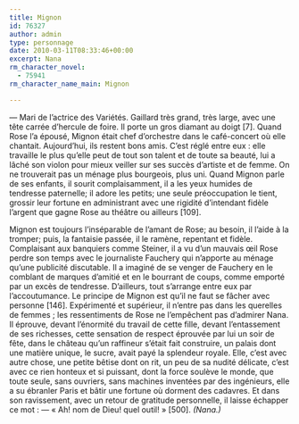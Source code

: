 ```yaml
---
title: Mignon
id: 76327
author: admin
type: personnage
date: 2010-03-11T08:33:46+00:00
excerpt: Nana
rm_character_novel:
  - 75941
rm_character_name_main: Mignon

---
```

— Mari de l’actrice des Variétés. Gaillard très grand, très large, avec une tête carrée d’hercule de foire. Il porte un gros diamant au doigt [7]. Quand Rose l’a épousé, Mignon était chef d’orchestre dans le café-concert où elle chantait. Aujourd’hui, ils restent bons amis. C’est réglé entre eux : elle travaille le plus qu’elle peut de tout son talent et de toute sa beauté, lui a lâché son violon pour mieux veiller sur ses succès d’artiste et de femme. On ne trouverait pas un ménage plus bourgeois, plus uni. Quand Mignon parle de ses enfants, il sourit complaisamment, il a les yeux humides de tendresse paternelle; il adore les petits; une seule préoccupation le tient, grossir leur fortune en administrant avec une rigidité d’intendant fidèle l’argent que gagne Rose au théâtre ou ailleurs [109].

Mignon est toujours l’inséparable de l’amant de Rose; au besoin, il l’aide à la tromper; puis, la fantaisie passée, il le ramène, repentant et fidèle. Complaisant aux banquiers comme Steiner, il a vu d’un mauvais œil Rose perdre son temps avec le journaliste Fauchery qui n’apporte au ménage qu’une publicité discutable. Il a imaginé de se venger de Fauchery en le comblant de marques d’amitié et en le bourrant de coups, comme emporté par un excès de tendresse. D’ailleurs, tout s’arrange entre eux par l’accoutumance. Le principe de Mignon est qu’il ne faut se fâcher avec personne [146]. Expérimenté et supérieur, il n’entre pas dans les querelles de femmes ; les ressentiments de Rose ne l’empêchent pas d’admirer Nana. Il éprouve, devant l’énormité du travail de cette fille, devant l’entassement de ses richesses, cette sensation de respect éprouvée par lui un soir de fête, dans le château qu’un raffineur s’était fait construire, un palais dont une matière unique, le sucre, avait payé la splendeur royale. Elle, c’est avec autre chose, une petite bêtise dont on rit, un peu de sa nudité délicate, c’est avec ce rien honteux et si puissant, dont la force soulève le monde, que toute seule, sans ouvriers, sans machines inventées par des ingénieurs, elle a su ébranler Paris et bâtir une fortune où dorment des cadavres. Et dans son ravissement, avec un retour de gratitude personnelle, il laisse échapper ce mot : — « Ah! nom de Dieu! quel outil! » [500]. _(Nana.)_